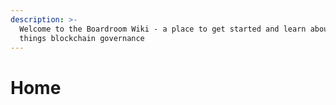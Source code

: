 ```yaml
---
description: >-
  Welcome to the Boardroom Wiki - a place to get started and learn about all
  things blockchain governance
---
```


# Home

